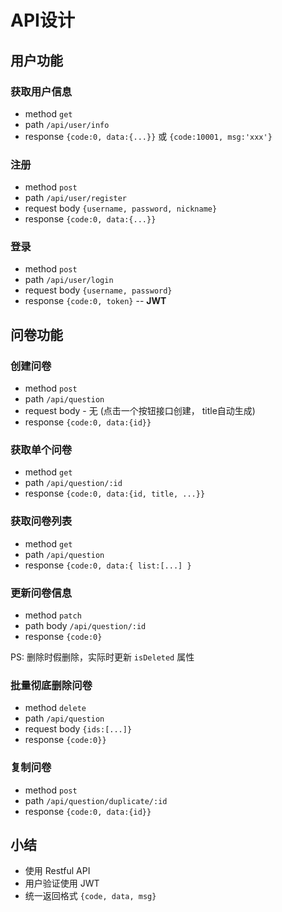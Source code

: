 # API设计

## 用户功能

### 获取用户信息

- method `get`
- path `/api/user/info`
- response `{code:0, data:{...}}` 或 `{code:10001, msg:'xxx'}`

### 注册

- method `post`
- path `/api/user/register`
- request body `{username, password, nickname}`
- response `{code:0, data:{...}}`

### 登录

- method `post`
- path `/api/user/login`
- request body `{username, password}`
- response `{code:0, token}` -- **JWT**


## 问卷功能

### 创建问卷

- method `post`
- path `/api/question`
- request body - 无 (点击一个按钮接口创建， title自动生成)
- response `{code:0, data:{id}}`

### 获取单个问卷

- method `get`
- path `/api/question/:id`
- response `{code:0, data:{id, title, ...}}`

### 获取问卷列表

- method `get`
- path `/api/question`
- response `{code:0, data:{ list:[...] }`

### 更新问卷信息

- method `patch`
- path body `/api/question/:id`
- response `{code:0}`

PS: 删除时假删除，实际时更新 `isDeleted` 属性

### 批量彻底删除问卷

- method `delete`
- path `/api/question`
- request body `{ids:[...]}`
- response `{code:0}}`

### 复制问卷

- method `post`
- path `/api/question/duplicate/:id`
- response `{code:0, data:{id}}`

## 小结

- 使用 Restful API
- 用户验证使用 JWT
- 统一返回格式 `{code, data, msg}`